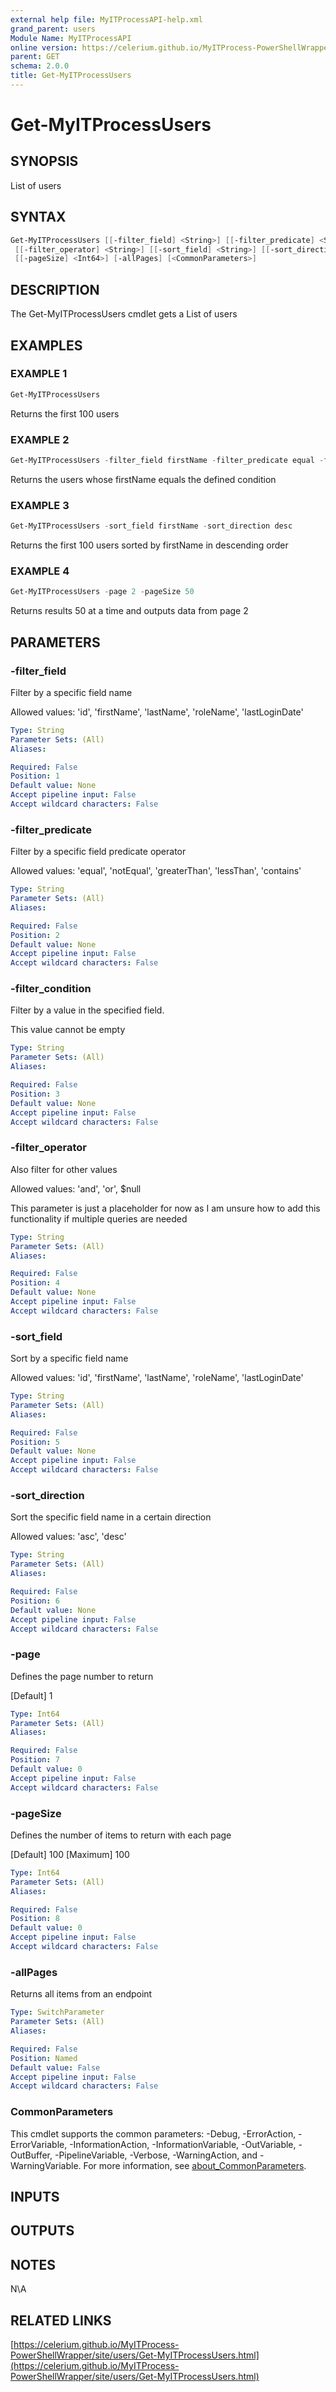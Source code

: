 ```yaml
---
external help file: MyITProcessAPI-help.xml
grand_parent: users
Module Name: MyITProcessAPI
online version: https://celerium.github.io/MyITProcess-PowerShellWrapper/site/users/Get-MyITProcessUsers.html
parent: GET
schema: 2.0.0
title: Get-MyITProcessUsers
---
```


# Get-MyITProcessUsers

## SYNOPSIS
List of users

## SYNTAX

```powershell
Get-MyITProcessUsers [[-filter_field] <String>] [[-filter_predicate] <String>] [[-filter_condition] <String>]
 [[-filter_operator] <String>] [[-sort_field] <String>] [[-sort_direction] <String>] [[-page] <Int64>]
 [[-pageSize] <Int64>] [-allPages] [<CommonParameters>]
```

## DESCRIPTION
The Get-MyITProcessUsers cmdlet gets a List of users

## EXAMPLES

### EXAMPLE 1
```powershell
Get-MyITProcessUsers
```

Returns the first 100 users

### EXAMPLE 2
```powershell
Get-MyITProcessUsers -filter_field firstName -filter_predicate equal -filter_condition 'Celerium'
```

Returns the users whose firstName equals the defined condition

### EXAMPLE 3
```powershell
Get-MyITProcessUsers -sort_field firstName -sort_direction desc
```

Returns the first 100 users sorted by firstName in descending order

### EXAMPLE 4
```powershell
Get-MyITProcessUsers -page 2 -pageSize 50
```

Returns results 50 at a time and outputs data from page 2

## PARAMETERS

### -filter_field
Filter by a specific field name

Allowed values:
    'id', 'firstName', 'lastName', 'roleName', 'lastLoginDate'

```yaml
Type: String
Parameter Sets: (All)
Aliases:

Required: False
Position: 1
Default value: None
Accept pipeline input: False
Accept wildcard characters: False
```

### -filter_predicate
Filter by a specific field predicate operator

Allowed values:
    'equal', 'notEqual', 'greaterThan', 'lessThan', 'contains'

```yaml
Type: String
Parameter Sets: (All)
Aliases:

Required: False
Position: 2
Default value: None
Accept pipeline input: False
Accept wildcard characters: False
```

### -filter_condition
Filter by a value in the specified field.

This value cannot be empty

```yaml
Type: String
Parameter Sets: (All)
Aliases:

Required: False
Position: 3
Default value: None
Accept pipeline input: False
Accept wildcard characters: False
```

### -filter_operator
Also filter for other values

Allowed values:
    'and', 'or', $null

This parameter is just a placeholder for now as I am unsure how
to add this functionality if multiple queries are needed

```yaml
Type: String
Parameter Sets: (All)
Aliases:

Required: False
Position: 4
Default value: None
Accept pipeline input: False
Accept wildcard characters: False
```

### -sort_field
Sort by a specific field name

Allowed values:
    'id', 'firstName', 'lastName', 'roleName', 'lastLoginDate'

```yaml
Type: String
Parameter Sets: (All)
Aliases:

Required: False
Position: 5
Default value: None
Accept pipeline input: False
Accept wildcard characters: False
```

### -sort_direction
Sort the specific field name in a certain direction

Allowed values:
    'asc', 'desc'

```yaml
Type: String
Parameter Sets: (All)
Aliases:

Required: False
Position: 6
Default value: None
Accept pipeline input: False
Accept wildcard characters: False
```

### -page
Defines the page number to return

\[Default\] 1

```yaml
Type: Int64
Parameter Sets: (All)
Aliases:

Required: False
Position: 7
Default value: 0
Accept pipeline input: False
Accept wildcard characters: False
```

### -pageSize
Defines the number of items to return with each page

\[Default\] 100
\[Maximum\] 100

```yaml
Type: Int64
Parameter Sets: (All)
Aliases:

Required: False
Position: 8
Default value: 0
Accept pipeline input: False
Accept wildcard characters: False
```

### -allPages
Returns all items from an endpoint

```yaml
Type: SwitchParameter
Parameter Sets: (All)
Aliases:

Required: False
Position: Named
Default value: False
Accept pipeline input: False
Accept wildcard characters: False
```

### CommonParameters
This cmdlet supports the common parameters: -Debug, -ErrorAction, -ErrorVariable, -InformationAction, -InformationVariable, -OutVariable, -OutBuffer, -PipelineVariable, -Verbose, -WarningAction, and -WarningVariable. For more information, see [about_CommonParameters](http://go.microsoft.com/fwlink/?LinkID=113216).

## INPUTS

## OUTPUTS

## NOTES
N\A

## RELATED LINKS

[https://celerium.github.io/MyITProcess-PowerShellWrapper/site/users/Get-MyITProcessUsers.html](https://celerium.github.io/MyITProcess-PowerShellWrapper/site/users/Get-MyITProcessUsers.html)

